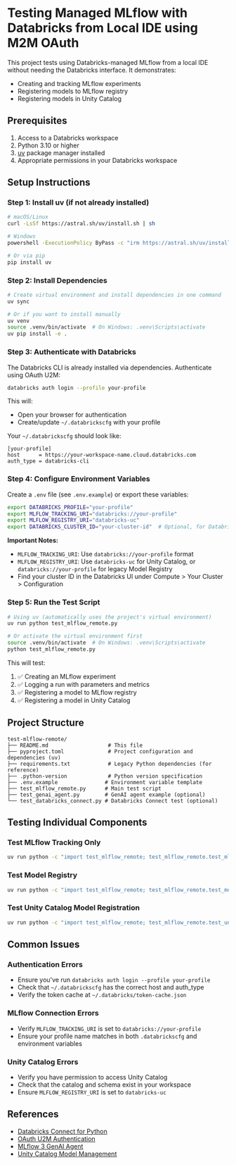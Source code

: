 # Testing Managed MLflow with Databricks from Local IDE using M2M OAuth

This project tests using Databricks-managed MLflow from a local IDE without needing the Databricks interface. It demonstrates:
- Creating and tracking MLflow experiments
- Registering models to MLflow registry
- Registering models in Unity Catalog

## Prerequisites

1. Access to a Databricks workspace
2. Python 3.10 or higher
3. [uv](https://docs.astral.sh/uv/) package manager installed
4. Appropriate permissions in your Databricks workspace

## Setup Instructions

### Step 1: Install uv (if not already installed)

```bash
# macOS/Linux
curl -LsSf https://astral.sh/uv/install.sh | sh

# Windows
powershell -ExecutionPolicy ByPass -c "irm https://astral.sh/uv/install.ps1 | iex"

# Or via pip
pip install uv
```

### Step 2: Install Dependencies

```bash
# Create virtual environment and install dependencies in one command
uv sync

# Or if you want to install manually
uv venv
source .venv/bin/activate  # On Windows: .venv\Scripts\activate
uv pip install -e .
```

### Step 3: Authenticate with Databricks

The Databricks CLI is already installed via dependencies. Authenticate using OAuth U2M:

```bash
databricks auth login --profile your-profile
```

This will:
- Open your browser for authentication
- Create/update `~/.databrickscfg` with your profile

Your `~/.databrickscfg` should look like:
```
[your-profile]
host      = https://your-workspace-name.cloud.databricks.com
auth_type = databricks-cli
```

### Step 4: Configure Environment Variables

Create a `.env` file (see `.env.example`) or export these variables:

```bash
export DATABRICKS_PROFILE="your-profile"
export MLFLOW_TRACKING_URI="databricks://your-profile"
export MLFLOW_REGISTRY_URI="databricks-uc"
export DATABRICKS_CLUSTER_ID="your-cluster-id"  # Optional, for Databricks Connect
```

**Important Notes:**
- `MLFLOW_TRACKING_URI`: Use `databricks://your-profile` format
- `MLFLOW_REGISTRY_URI`: Use `databricks-uc` for Unity Catalog, or `databricks://your-profile` for legacy Model Registry
- Find your cluster ID in the Databricks UI under Compute > Your Cluster > Configuration

### Step 5: Run the Test Script

```bash
# Using uv (automatically uses the project's virtual environment)
uv run python test_mlflow_remote.py

# Or activate the virtual environment first
source .venv/bin/activate  # On Windows: .venv\Scripts\activate
python test_mlflow_remote.py
```

This will test:
1. ✅ Creating an MLflow experiment
2. ✅ Logging a run with parameters and metrics
3. ✅ Registering a model to MLflow registry
4. ✅ Registering a model in Unity Catalog

## Project Structure

```
test-mlflow-remote/
├── README.md                   # This file
├── pyproject.toml              # Project configuration and dependencies (uv)
├── requirements.txt            # Legacy Python dependencies (for reference)
├── .python-version             # Python version specification
├── .env.example               # Environment variable template
├── test_mlflow_remote.py      # Main test script
├── test_genai_agent.py        # GenAI agent example (optional)
└── test_databricks_connect.py # Databricks Connect test (optional)
```

## Testing Individual Components

### Test MLflow Tracking Only
```bash
uv run python -c "import test_mlflow_remote; test_mlflow_remote.test_mlflow_tracking()"
```

### Test Model Registry
```bash
uv run python -c "import test_mlflow_remote; test_mlflow_remote.test_model_registry()"
```

### Test Unity Catalog Model Registration
```bash
uv run python -c "import test_mlflow_remote; test_mlflow_remote.test_unity_catalog_model()"
```

## Common Issues

### Authentication Errors
- Ensure you've run `databricks auth login --profile your-profile`
- Check that `~/.databrickscfg` has the correct host and auth_type
- Verify the token cache at `~/.databricks/token-cache.json`

### MLflow Connection Errors
- Verify `MLFLOW_TRACKING_URI` is set to `databricks://your-profile`
- Ensure your profile name matches in both `.databrickscfg` and environment variables

### Unity Catalog Errors
- Verify you have permission to access Unity Catalog
- Check that the catalog and schema exist in your workspace
- Ensure `MLFLOW_REGISTRY_URI` is set to `databricks-uc`

## References

- [Databricks Connect for Python](https://docs.databricks.com/aws/en/dev-tools/databricks-connect/python/)
- [OAuth U2M Authentication](https://docs.databricks.com/aws/en/dev-tools/auth/oauth-u2m)
- [MLflow 3 GenAI Agent](https://mlflow.org/docs/latest/genai/mlflow-3/genai-agent/)
- [Unity Catalog Model Management](https://docs.databricks.com/aws/en/machine-learning/manage-model-lifecycle/)

